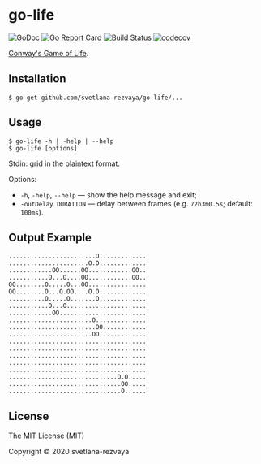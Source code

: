 # go-life

[![GoDoc](https://godoc.org/github.com/svetlana-rezvaya/go-life?status.svg)](https://godoc.org/github.com/svetlana-rezvaya/go-life)
[![Go Report Card](https://goreportcard.com/badge/github.com/svetlana-rezvaya/go-life)](https://goreportcard.com/report/github.com/svetlana-rezvaya/go-life)
[![Build Status](https://app.travis-ci.com/svetlana-rezvaya/go-life.svg?branch=master)](https://app.travis-ci.com/svetlana-rezvaya/go-life)
[![codecov](https://codecov.io/gh/svetlana-rezvaya/go-life/branch/master/graph/badge.svg)](https://codecov.io/gh/svetlana-rezvaya/go-life)

[Conway's Game of Life](https://en.wikipedia.org/wiki/Conway's_Game_of_Life).

## Installation

```
$ go get github.com/svetlana-rezvaya/go-life/...
```

## Usage

```
$ go-life -h | -help | --help
$ go-life [options]
```

Stdin: grid in the [plaintext](https://www.conwaylife.com/wiki/Plaintext) format.

Options:

- `-h`, `-help`, `--help` &mdash; show the help message and exit;
- `-outDelay DURATION` &mdash; delay between frames (e.g. `72h3m0.5s`; default: `100ms`).

## Output Example

```
........................O.............
......................O.O.............
............OO......OO............OO..
...........O...O....OO............OO..
OO........O.....O...OO................
OO........O...O.OO....O.O.............
..........O.....O.......O.............
...........O...O......................
............OO........................
.......................O..............
........................OO............
.......................OO.............
......................................
......................................
......................................
......................................
......................................
..............................O.O.....
...............................OO.....
...............................O......
```

## License

The MIT License (MIT)

Copyright &copy; 2020 svetlana-rezvaya
